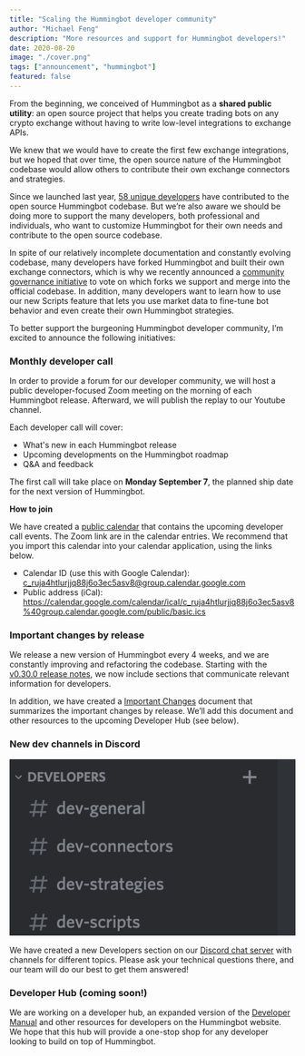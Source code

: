 ```yaml
---
title: "Scaling the Hummingbot developer community"
author: "Michael Feng"
description: "More resources and support for Hummingbot developers!"
date: 2020-08-20
image: "./cover.png"
tags: ["announcement", "hummingbot"]
featured: false
---
```


From the beginning, we conceived of Hummingbot as a **shared public utility**: an open source project that helps you create trading bots on any crypto exchange without having to write low-level integrations to exchange APIs. 

We knew that we would have to create the first few exchange integrations, but we hoped that over time, the open source nature of the Hummingbot codebase would allow others to contribute their own exchange connectors and strategies. 

Since we launched last year, [58 unique developers](https://github.com/coinalpha/hummingbot) have contributed to the open source Hummingbot codebase. But we’re also aware we should be doing more to support the many developers, both professional and individuals, who want to customize Hummingbot for their own needs and contribute to the open source codebase.


<!-- more -->

In spite of our relatively incomplete documentation and constantly evolving codebase, many developers have forked Hummingbot and built their own exchange connectors, which is why we recently announced a [community governance initiative](https://hummingbot.io/blog/2020-08-exchange-connector-governance/) to vote on which forks we support and merge into the official codebase. In addition, many developers want to learn how to use our new Scripts feature that lets you use market data to fine-tune bot behavior and even create their own Hummingbot strategies.

To better support the burgeoning Hummingbot developer community, I’m excited to announce the following initiatives:

### Monthly developer call

In order to provide a forum for our developer community, we will host a public developer-focused Zoom meeting on the morning of each Hummingbot release. Afterward, we will publish the replay to our Youtube channel.

Each developer call will cover:
* What's new in each Hummingbot release
* Upcoming developments on the Hummingbot roadmap
* Q&A and feedback

The first call will take place on **Monday September 7**, the planned ship date for the next version of Hummingbot.

**How to join**

We have created a [public calendar](https://calendar.google.com/calendar/embed?src=c_ruja4htlurjjq88j6o3ec5asv8%40group.calendar.google.com) that contains the upcoming developer call events. The Zoom link are in the calendar entries. We recommend that you import this calendar into your calendar application, using the links below.

* Calendar ID (use this with Google Calendar): c_ruja4htlurjjq88j6o3ec5asv8@group.calendar.google.com
* Public address (iCal): https://calendar.google.com/calendar/ical/c_ruja4htlurjjq88j6o3ec5asv8%40group.calendar.google.com/public/basic.ics

### Important changes by release

We release a new version of Hummingbot every 4 weeks, and we are constantly improving and refactoring the codebase. Starting with the [v0.30.0 release notes](https://docs.hummingbot.io/release-notes/0.30.0/), we now include sections that communicate relevant information for developers.

In addition, we have created a [Important Changes](https://www.notion.so/hummingbot/a26c8bcf30284535b0e5689d45a4fe88?v=869e73f78f0b426288476a2abda20f2c) document that summarizes the important changes by release. We’ll add this document and other resources to the upcoming Developer Hub (see below).

### New dev channels in Discord

![](./discord.png)

We have created a new Developers section on our [Discord chat server](https://discord.hummingbot.io) with channels for different topics. Please ask your technical questions there, and our team will do our best to get them answered!

### Developer Hub (coming soon!)

We are working on a developer hub, an expanded version of the [Developer Manual](https://docs.hummingbot.io/developer/contributing/) and other resources for developers on the Hummingbot website. We hope that this hub will provide a one-stop shop for any developer looking to build on top of Hummingbot.

